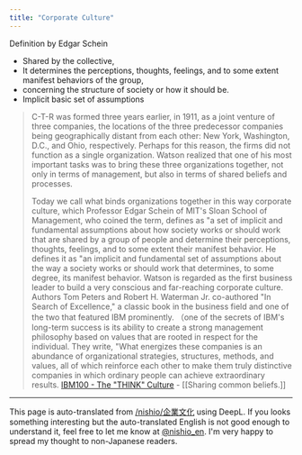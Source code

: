 ```yaml
---
title: "Corporate Culture"
---
```


Definition by Edgar Schein
- Shared by the collective,
- It determines the perceptions, thoughts, feelings, and to some extent manifest behaviors of the group,
- concerning the structure of society or how it should be.
- Implicit basic set of assumptions

> C-T-R was formed three years earlier, in 1911, as a joint venture of three companies, the locations of the three predecessor companies being geographically distant from each other: New York, Washington, D.C., and Ohio, respectively. Perhaps for this reason, the firms did not function as a single organization. Watson realized that one of his most important tasks was to bring these three organizations together, not only in terms of management, but also in terms of shared beliefs and processes.
>
>  Today we call what binds organizations together in this way corporate culture, which Professor Edgar Schein of MIT's Sloan School of Management, who coined the term, defines as "a set of implicit and fundamental assumptions about how society works or should work that are shared by a group of people and determine their perceptions, thoughts, feelings, and to some extent their manifest behavior. He defines it as "an implicit and fundamental set of assumptions about the way a society works or should work that determines, to some degree, its manifest behavior. Watson is regarded as the first business leader to build a very conscious and far-reaching corporate culture. Authors Tom Peters and Robert H. Waterman Jr. co-authored "In Search of Excellence," a classic book in the business field and one of the two that featured IBM prominently. （one of the secrets of IBM's long-term success is its ability to create a strong management philosophy based on values that are rooted in respect for the individual. They write, "What energizes these companies is an abundance of organizational strategies, structures, methods, and values, all of which reinforce each other to make them truly distinctive companies in which ordinary people can achieve extraordinary results.
[IBM100 - The "THINK" Culture](https://www.ibm.com/ibm/history/ibm100/jp/ja/icons/think_culture/)
    - [[Sharing common beliefs.]]

---
This page is auto-translated from [/nishio/企業文化](https://scrapbox.io/nishio/企業文化) using DeepL. If you looks something interesting but the auto-translated English is not good enough to understand it, feel free to let me know at [@nishio_en](https://twitter.com/nishio_en). I'm very happy to spread my thought to non-Japanese readers.